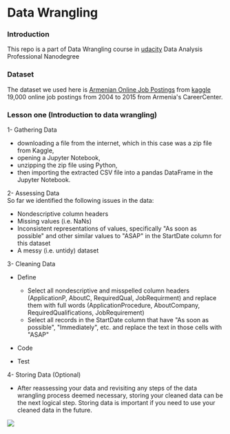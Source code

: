 # Data Wrangling

### Introduction
This repo is a part of Data Wrangling course in [udacity](https://udacity.com) Data Analysis Professional Nanodegree

### Dataset
The dataset we used here is [Armenian Online Job Postings](https://www.kaggle.com/udacity/armenian-online-job-postings) from [kaggle](https://www.kaggle.com)
19,000 online job postings from 2004 to 2015 from Armenia's CareerCenter.

### Lesson one (Introduction to data wrangling)
1- Gathering Data
* downloading a file from the internet, which in this case was a zip file from Kaggle,
* opening a Jupyter Notebook,
* unzipping the zip file using Python,
* then importing the extracted CSV file into a pandas DataFrame in the Jupyter Notebook.

2- Assessing Data</br>
So far we identified the following issues in the data:
* Nondescriptive column headers
* Missing values (i.e. NaNs)
* Inconsistent representations of values, specifically "As soon as possible" and other similar values to "ASAP" in the StartDate column for this dataset
* A messy (i.e. untidy) dataset

3- Cleaning Data
* Define
  * Select all nondescriptive and misspelled column headers (ApplicationP, AboutC, RequiredQual, JobRequirment) and replace them with full words (ApplicationProcedure, AboutCompany, RequiredQualifications, JobRequirement)
  * Select all records in the StartDate column that have "As soon as possible", "Immediately", etc. and replace the text in those cells with "ASAP"
  
* Code

* Test

4- Storing Data (Optional)
* After reassessing your data and revisiting any steps of the data wrangling process deemed necessary, storing your cleaned data can be the next logical step. Storing data is important if you need to use your cleaned data in the future.

![](Images/party.gif)
